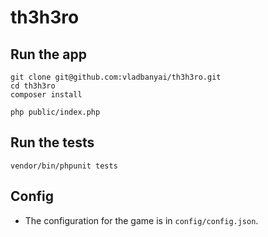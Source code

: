 # th3h3ro

## Run the app

```
git clone git@github.com:vladbanyai/th3h3ro.git
cd th3h3ro
composer install

php public/index.php
```

## Run the tests

```
vendor/bin/phpunit tests
```

## Config

- The configuration for the game is in `config/config.json`.